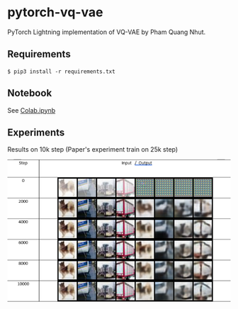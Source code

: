 # pytorch-vq-vae
PyTorch Lightning implementation of VQ-VAE by Pham Quang Nhut.

## Requirements

```
$ pip3 install -r requirements.txt
```

## Notebook

See [Colab.ipynb](Colab.ipynb)

## Experiments 

Results on 10k step (Paper's experiment train on 25k step)

![result](experiment/result.png)

